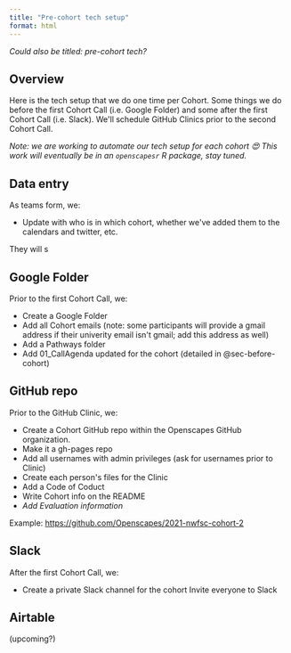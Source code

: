 ```yaml
---
title: "Pre-cohort tech setup"
format: html
---
```


*Could also be titled: pre-cohort tech?*

## Overview

Here is the tech setup that we do one time per Cohort. Some things we do before the first Cohort Call (i.e. Google Folder) and some after the first Cohort Call (i.e. Slack). We'll schedule GitHub Clinics prior to the second Cohort Call. 

*Note: we are working to automate our tech setup for each cohort 😍 This work will eventually be in an `openscapesr` R package, stay tuned.* 

## Data entry

As teams form, we: 

- Update with who is in which cohort, whether we've added them to the calendars and twitter, etc. 

They will s

## Google Folder

Prior to the first Cohort Call, we: 

- Create a Google Folder
- Add all Cohort emails (note: some participants will provide a gmail address if their univerity email isn't gmail; add this address as well)
- Add a Pathways folder
- Add 01_CallAgenda updated for the cohort (detailed in @sec-before-cohort)

## GitHub repo

Prior to the GitHub Clinic, we: 

- Create a Cohort GitHub repo within the Openscapes GitHub organization.
- Make it a gh-pages repo
- Add all usernames with admin privileges (ask for usernames prior to Clinic)
- Create each person's files for the Clinic
- Add a Code of Coduct
- Write Cohort info on the README
- *Add Evaluation information*

Example: <https://github.com/Openscapes/2021-nwfsc-cohort-2>

## Slack

After the first Cohort Call, we:

- Create a private Slack channel for the cohort 
Invite everyone to Slack

## Airtable

(upcoming?)